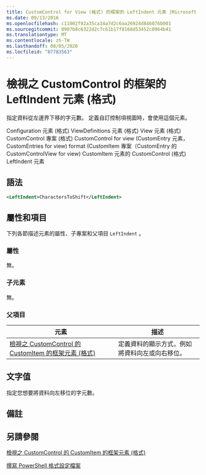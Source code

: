 ```yaml
---
title: CustomControl for View (格式) 的框架的 LeftIndent 元素 |Microsoft Docs
ms.date: 09/13/2016
ms.openlocfilehash: c11002f92a35ca34a7d2c6aa26924d846076b001
ms.sourcegitcommit: 0907b8c6322d2c7c61b17f8168d53452c8964b41
ms.translationtype: MT
ms.contentlocale: zh-TW
ms.lasthandoff: 08/05/2020
ms.locfileid: "87783563"
---
```

# <a name="leftindent-element-for-frame-for-customcontrol-for-view-format"></a>檢視之 CustomControl 的框架的 LeftIndent 元素 (格式)

指定資料從左邊界下移的字元數。 定義自訂控制項視圖時，會使用這個元素。

Configuration 元素 (格式) ViewDefinitions 元素 (格式) View 元素 (格式) CustomControl 專案 (格式) CustomControl for view (CustomEntry 元素，CustomEntries for view) format (CustomItem 專案（CustomEntry 的 CustomControlView for view) CustomItem 元素的 CustomControl (格式) LeftIndent 元素

## <a name="syntax"></a>語法

```xml
<LeftIndent>CharactersToShift</LeftIndent>
```

## <a name="attributes-and-elements"></a>屬性和項目

下列各節描述元素的屬性、子專案和父項目 `LeftIndent` 。

### <a name="attributes"></a>屬性

無。

### <a name="child-elements"></a>子元素

無。

### <a name="parent-elements"></a>父項目

|元素|描述|
|-------------|-----------------|
|[檢視之 CustomControl 的 CustomItem 的框架元素 (格式)](./frame-element-for-customitem-for-customcontrol-for-view-format.md)|定義資料的顯示方式，例如將資料向左或向右移位。|

## <a name="text-value"></a>文字值

指定您想要將資料向左移位的字元數。

## <a name="remarks"></a>備註

## <a name="see-also"></a>另請參閱

[檢視之 CustomControl 的 CustomItem 的框架元素 (格式)](./frame-element-for-customitem-for-customcontrol-for-view-format.md)

[撰寫 PowerShell 格式設定檔案](./writing-a-powershell-formatting-file.md)
